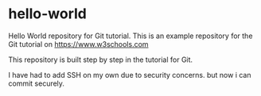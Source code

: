# hello-world

Hello World repository for Git tutorial.
This is an example repository for the Git tutorial on
https://www.w3schools.com

This repository is built step by step in the tutorial for Git.

I have had to add SSH on my own due to security concerns. but now i can commit securely.
